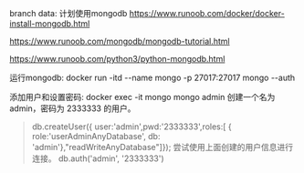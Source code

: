 branch data: 计划使用mongodb
https://www.runoob.com/docker/docker-install-mongodb.html

https://www.runoob.com/mongodb/mongodb-tutorial.html

https://www.runoob.com/python3/python-mongodb.html

运行mongodb:
docker run -itd --name mongo -p 27017:27017 mongo --auth

添加用户和设置密码:
docker exec -it mongo mongo admin
创建一个名为 admin，密码为 2333333 的用户。
>  db.createUser({ user:'admin',pwd:'2333333',roles:[ { role:'userAdminAnyDatabase', db: 'admin'},"readWriteAnyDatabase"]});
尝试使用上面创建的用户信息进行连接。
> db.auth('admin', '2333333')

